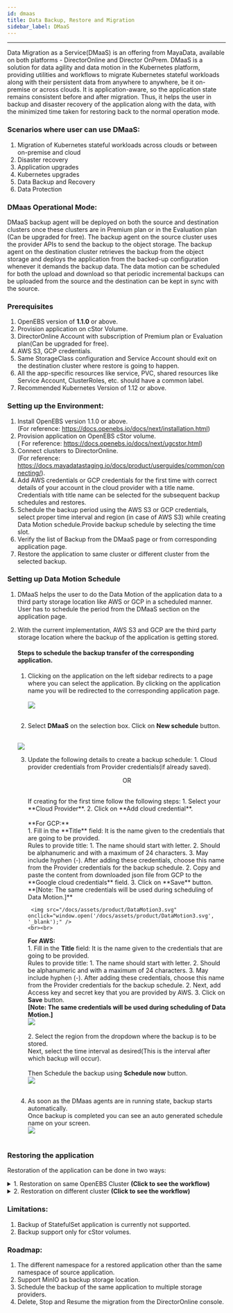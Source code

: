 ```yaml
---
id: dmaas
title: Data Backup, Restore and Migration
sidebar_label: DMaaS
---
```


------

Data Migration as a Service(DMaaS) is an offering from MayaData, available on both platforms - DirectorOnline and Director OnPrem. DMaaS is a solution for data agility and data motion in the Kubernetes platform, providing utilities and workflows to migrate Kubernetes stateful workloads along with their persistent data from anywhere to anywhere, be it on-premise or across clouds. It is application-aware, so the application state remains consistent before and after migration. Thus, it helps the user in backup and disaster recovery of the application along with the data, with the minimized time taken for restoring back to the normal operation mode.

### Scenarios where user can use DMaaS:

1. Migration of Kubernetes stateful workloads across clouds or between on-premise and cloud
2. Disaster recovery
3. Application upgrades
4. Kubernetes upgrades
5. Data Backup and Recovery
6. Data Protection

### DMaas Operational Mode:

DMaaS backup agent will be deployed on both the source and destination clusters once these clusters are in Premium plan or in the Evaluation plan (Can be upgraded for free). The backup agent on the source cluster uses the provider APIs to send the backup to the object storage. The backup agent on the destination cluster retrieves the backup from the object storage and deploys the application from the backed-up configuration whenever it demands the backup data. The data motion can be scheduled for both the upload and download so that periodic incremental backups can be uploaded from the source and the destination can be kept in sync with the source.

### Prerequisites
1. OpenEBS version of **1.1.0** or above.
2. Provision application on cStor Volume.
3. DirectorOnline Account with subscription of Premium plan or Evaluation plan(Can be upgraded for free).
4. AWS S3, GCP credentials.
5. Same StorageClass configuration and Service Account should exit on the destination cluster where         restore is going to happen.
6. All the app-specific resources like service, PVC, shared resources like Service Account, ClusterRoles,   etc. should have a common label.
7. Recommended Kubernetes Version of 1.12 or above.


### Setting up the Environment:
 
 1. Install OpenEBS version 1.1.0 or above.<br>
     (For reference: <a href>https://docs.openebs.io/docs/next/installation.html</a>)
 2. Provision application on OpenEBS cStor volume.<br>
     ( For reference: <a href>https://docs.openebs.io/docs/next/ugcstor.html</a>)
 3. Connect clusters to DirectorOnline.<br>
    (For reference: <a href>https://docs.mayadatastaging.io/docs/product/userguides/common/connecting/</a>).
 4. Add AWS credentials or GCP credentials for the first time with correct details of your account in       the cloud provider with a title name. Credentials with title name can be selected for the subsequent    backup schedules and restores.
 5. Schedule the backup period using the AWS S3 or GCP credentials, select proper time interval and region (in case of AWS S3) while creating Data Motion schedule.Provide backup schedule by selecting the time slot.
 6. Verify the list of Backup from the DMaaS page or from corresponding application page.
 7. Restore the application to same cluster or different cluster from the selected backup.
 
### Setting up Data Motion Schedule

1. DMaaS helps the user to do the Data Motion of the application data to a third party storage              location like AWS or GCP in a scheduled manner. User has to schedule the period from the DMaaS           section on the application page.

2. With the current implementation, AWS S3 and GCP are the third party storage location where the backup    of the application is getting stored. 
     #### Steps to schedule the backup transfer of the corresponding application.

      1. Clicking on the application on the left sidebar redirects to a page where you can select the       application. By clicking on the application name you will be redirected to the corresponding       application page.<br><br>
        <img src="/docs/assets/product/DataMotion1.svg"  onclick="window.open('/docs/assets/product/DataMotion1.svg', '_blank');" />
        <br><br>

      2. Select **DMaaS** on the selection box. Click on **New schedule** button.<br><br>
      <img src="/docs/assets/product/DataMotion2.svg"  onclick="window.open('/docs/assets/product/DataMotion2.svg', '_blank');" />

      3. Update the following details to create a backup schedule:
        1. Cloud provider credentials from Provider credentials(if already saved).
           <br>
           <p style="text-align: center;"> OR </p>
           <br>
           If creating for the first time follow the following steps:
           1. Select your **Cloud Provider**.
           2. Click on **Add cloud credential**.<br><br>
            **For GCP:**<br>
              1.  Fill in the **Title** field:
                 It is the name given to the credentials that are going to be provided.<br> 
                 Rules to provide title:
                  1. The name should start with letter.
                  2.  Should be alphanumeric and with a maximum of 24 characters.
                  3. May include hyphen (-). 
                After adding these credentials, choose this name from the Provider credentials for the backup schedule.
              2. Copy and paste the content from downloaded json file from GCP to the **Google cloud           credentials** field.
              3. Click on **Save** button.<br>
              **[Note: The same credentials will be used during scheduling of Data Motion.]**<br>
              
              <img src="/docs/assets/product/DataMotion3.svg" onclick="window.open('/docs/assets/product/DataMotion3.svg', '_blank');" />
             <br><br>
            **For AWS:**<br>
             1.  Fill in the **Title** field:
                 It is the name given to the credentials that are going to be provided.<br> 
                 Rules to provide title:
                  1. The name should start with letter.
                  2.  Should be alphanumeric and with a maximum of 24 characters.
                  3. May include hyphen (-). 
                After adding these credentials, choose this name from the Provider credentials for the backup schedule.
              2. Next, add Access key and secret key that you are provided by AWS.
              3. Click on **Save** button.<br>
              **[Note: The same credentials will be used during scheduling of Data Motion.]**<br>
              <img src="/docs/assets/product/AWS.svg" onclick="window.open('/docs/assets/product/AWS.svg', '_blank');" />
             <br><br>
        2. Select the region from the dropdown where the backup is to be stored.<br>
              Next, select the time interval as desired(This is the interval after which backup will occur).<br><br>
             Then Schedule the backup using **Schedule now** button.
             <br>
             <img src="/docs/assets/product/BackupSetup1.svg" onclick="window.open('/docs/assets/product/BackupSetup1.svg', '_blank');" />
             <br><br>
      4. As soon as the DMaas agents are in running state, backup starts automatically.<br>
         Once backup is completed you can see an auto generated schedule name on your screen.<br>
         <img src="/docs/assets/product/BackupSetup2.svg" onclick="window.open('/docs/assets/product/BackupSetup2.svg', '_blank');" />
             <br><br>

### Restoring the application
   Restoration of the application can be done in two ways: 
    <br>
      <details>
      <summary>1. Restoration on same OpenEBS Cluster **(Click to see the workflow)**</summary>
          <h3><b>Prerequisites</b></h3>
            <ol>
              <li> The original application and its associated components such as PVC, PV, CVR and SVC         should not exist.</li>
               <li>Ensure the same StorageClass configuration and Service account exists.</li>
            </ol>
          <h3><b> Workflow</h3></b>
             <ol>
                <li> Click on **Application** on the left sidebar, click on DMaas and locate the cluster     that needs to be restored.</li>
                <li> Once located, click on **restore** symbol next to the backup.
                <img src="/docs/assets/product/Restore1.svg" onclick="window.open('/docs/assets/product/Restore1.svg', '_blank');" /></li>
                <br><br>
                <li>Select the same cluster name from the drop down menu and click on **Start restore** button.<br>
                <img src="/docs/assets/product/Restore2.svg" onclick="window.open('/docs/assets/product/Restore2.svg', '_blank');" /></li>
                <br><br>
                </li>
                <li>As soon as the restore starts, you see a pop up window on your screen.(In order to elaborately see the process of restore click on **Restore** link).
                <img src="/docs/assets/product/RestoreStarted.svg" onclick="window.open('/docs/assets/product/RestoreStarted.svg', '_blank');" />
                </li>
                <li>The restoration goes through various checks:
                <ul><li>Preflight check</li>
                <li>Restoring backups</li>
                <li>Activating applications<br>
                       <figure>
                       <br>
                            <img src="/docs/assets/product/PreflightCheck.svg"  onclick="window.open('/docs/assets/product/PreflightCheck.svg', '_blank');">
                            <p style="text-align: center;"><figcaption><b>Preflight check</b></figcaption> </p>
                        <br>
                       </figure>
                     <figure>
                       <br>
                            <img src="/docs/assets/product/RestoringBackup.svg" onclick="window.open('/docs/assets/product/RestoringBackup.svg', '_blank');">
                            <p style="text-align: center;"><figcaption><b>Restoring Backup</b></figcaption> </p>
                        <br>
                       </figure>
                  <figure>
                       <br>
                            <img src="/docs/assets/product/ActivatingApplication.svg" onclick="window.open('/docs/assets/product/ActivatingApplication.svg', '_blank');">
                            <p style="text-align: center;"><figcaption><b>Activating Application</b></figcaption> </p>
                        <br>
                       </figure>
                  </li>
                </ul>
                <li> After successful restoration, restoration job details will be displayed on the screen. (User can get the details of each process by clicking on the name.)<br>
                <img src="/docs/assets/product/BackupComplete.svg" onclick="window.open('/docs/assets/product/BackupComplete.svg', '_blank');">
                </li>
                <li>
                The details of backup jobs can be viewed by clicking on **DMaaS** on left sidebar.<br><br>
                Backup is now successfull!!
                </li>
             </ol>
     </details>
      <details>
      <summary>2. Restoration on different cluster **(Click to see the workflow)**</summary>
       <h3><b>Prerequisites</b></h3>
      <ol>
            <li>
              Destination cluster sould have same StorageClass configuration as source cluster.
            </li>
            <li> Destination cluster must be upgraded to Premium or Evaluation.</li>
            <li>Destination cluster should be connected to the same DirectorOnline account.</li>
           </li>
      </ol>
       <h3><b>Workflow:</b></h3>
      <ol>
            <li>Clicking on **cluster** on left sidebar (on DirectorOnline UI) both the clusters(source as well as destination) must be visible.<br>
            <img src="/docs/assets/product/BackupDiffCluster.svg" onclick="window.open('/docs/assets/product/BackupDiffCluster.svg', '_blank');">
            </li>
            <li> Click on **Application** on the left sidebar, click on DMaas and locate the cluster     that needs to be restored.</li>
                <li> Once located, click on **restore** symbol next to the backup.
                <img src="/docs/assets/product/Restore1.svg" onclick="window.open('/docs/assets/product/Restore1.svg', '_blank');" /></li>
                <br><br>
                <li>Select the desired cluster name from the drop down menu and click on **Start restore** button.<br>
                <img src="/docs/assets/product/Restore2.svg" onclick="window.open('/docs/assets/product/Restore2.svg', '_blank');" /></li>
                <br><br>
                </li>
                <li>As soon as the restore starts, you see a pop up window on your screen.(In order to elaborately see the process of restore, click on **Restore** link).
                <img src="/docs/assets/product/RestoreStarted.svg" onclick="window.open('/docs/assets/product/RestoreStarted.svg', '_blank');" />
                </li>
                <li>The restoration goes through various checks:
                <ul><li>Preflight check</li>
                <li>Restoring backups</li>
                <li>Activating applications</li>
                </li></ul>
                <ul>
                  <li>
                       <figure>
                       <br>
                            <img src="/docs/assets/product/PreflightCheck.svg"  onclick="window.open('/docs/assets/product/PreflightCheck.svg', '_blank');">
                            <p style="text-align: center;"><figcaption><b>Preflight check</b></figcaption> </p>
                        <br>
                       </figure>
                  </li>
                  <li>
                        <figure>
                       <br>
                            <img src="/docs/assets/product/RestoringBackup.svg" onclick="window.open('/docs/assets/product/RestoringBackup.svg', '_blank');">
                            <p style="text-align: center;"><figcaption><b>Restoring Backup</b></figcaption> </p>
                        <br>
                       </figure>
                  </li>
                  <li>
                  <figure>
                       <br>
                            <img src="/docs/assets/product/ActivatingApplication.svg" onclick="window.open('/docs/assets/product/ActivatingApplication.svg', '_blank');">
                           <p style="text-align: center;"><figcaption><b>Activating Application</b></figcaption> </p>
                        <br>
                       </figure>
                  </li>
                </ul>
                <li> After successful restoration, restoration job details will be displayed on the screen. (User can get the details of each process by clicking on the name.)<br>
                <img src="/docs/assets/product/BackupComplete.svg" onclick="window.open('/docs/assets/product/BackupComplete.svg', '_blank');">
                </li>
                <li>
                The details of backup jobs can be viewed by clicking on **DMaaS** on left sidebar.<br><br>
                Backup is now successfull!!
                </li>
             </ol>
      </ol>
      </details>
### Limitations:
1. Backup of StatefulSet application is currently not supported.
2. Backup support only for cStor volumes.
### Roadmap:
1. The different namespace for a restored application other than the same namespace of source        application.
2. Support MinIO as backup storage location.
3. Schedule the backup of the same application to multiple storage providers.
4. Delete, Stop and Resume the migration from the DirectorOnline console.




        
         
      


            


               
             







